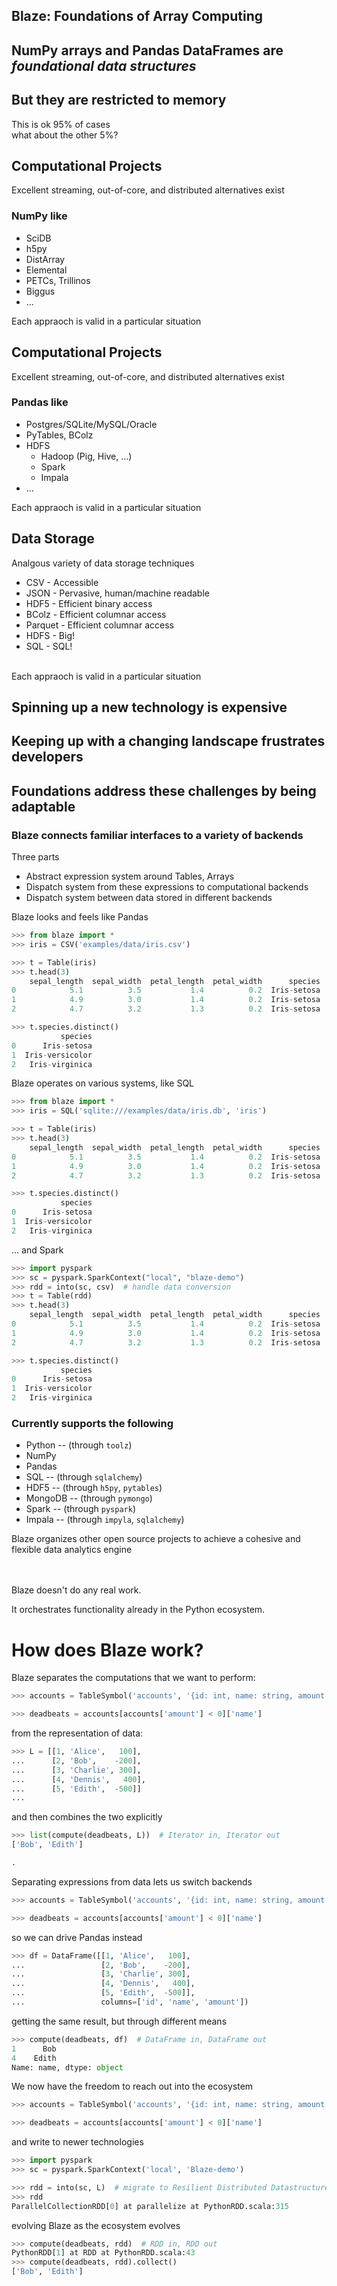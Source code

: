 ## Blaze: Foundations of Array Computing



## NumPy arrays and Pandas DataFrames are *foundational data structures*


## But they are restricted to memory

This is ok 95% of cases<br>
what about the other 5%?


## Computational Projects

Excellent streaming, out-of-core, and distributed alternatives exist

### NumPy like

*   SciDB
*   h5py
*   DistArray
*   Elemental
*   PETCs, Trillinos
*   Biggus
*   ...

Each appraoch is valid in a particular situation


## Computational Projects

Excellent streaming, out-of-core, and distributed alternatives exist

### Pandas like

*   Postgres/SQLite/MySQL/Oracle
*   PyTables, BColz
*   HDFS
    * Hadoop (Pig, Hive, ...)
    * Spark
    * Impala
*   ...

Each appraoch is valid in a particular situation


## Data Storage

Analgous variety of data storage techniques
</br>

- CSV - Accessible
- JSON - Pervasive, human/machine readable
- HDF5 - Efficient binary access
- BColz - Efficient columnar access
- Parquet - Efficient columnar access
- HDFS - Big!
- SQL - SQL!

</br>
Each appraoch is valid in a particular situation


## Spinning up a new technology is expensive


## Keeping up with a changing landscape frustrates developers


## Foundations address these challenges by being adaptable



### Blaze connects familiar interfaces to a variety of backends

Three parts

*   Abstract expression system around Tables, Arrays
*   Dispatch system from these expressions to computational backends
*   Dispatch system between data stored in different backends


Blaze looks and feels like Pandas

```Python
>>> from blaze import *
>>> iris = CSV('examples/data/iris.csv')

>>> t = Table(iris)
>>> t.head(3)
    sepal_length  sepal_width  petal_length  petal_width      species
0            5.1          3.5           1.4          0.2  Iris-setosa
1            4.9          3.0           1.4          0.2  Iris-setosa
2            4.7          3.2           1.3          0.2  Iris-setosa

>>> t.species.distinct()
           species
0      Iris-setosa
1  Iris-versicolor
2   Iris-virginica
```


Blaze operates on various systems, like SQL

```Python
>>> from blaze import *
>>> iris = SQL('sqlite:///examples/data/iris.db', 'iris')

>>> t = Table(iris)
>>> t.head(3)
    sepal_length  sepal_width  petal_length  petal_width      species
0            5.1          3.5           1.4          0.2  Iris-setosa
1            4.9          3.0           1.4          0.2  Iris-setosa
2            4.7          3.2           1.3          0.2  Iris-setosa

>>> t.species.distinct()
           species
0      Iris-setosa
1  Iris-versicolor
2   Iris-virginica
```


... and Spark

```Python
>>> import pyspark
>>> sc = pyspark.SparkContext("local", "blaze-demo")
>>> rdd = into(sc, csv)  # handle data conversion
>>> t = Table(rdd)
>>> t.head(3)
    sepal_length  sepal_width  petal_length  petal_width      species
0            5.1          3.5           1.4          0.2  Iris-setosa
1            4.9          3.0           1.4          0.2  Iris-setosa
2            4.7          3.2           1.3          0.2  Iris-setosa

>>> t.species.distinct()
           species
0      Iris-setosa
1  Iris-versicolor
2   Iris-virginica
```


### Currently supports the following

*   Python -- (through `toolz`)
*   NumPy
*   Pandas
*   SQL -- (through `sqlalchemy`)
*   HDF5 -- (through `h5py`, `pytables`)
*   MongoDB -- (through `pymongo`)
*   Spark -- (through `pyspark`)
*   Impala -- (through `impyla`, `sqlalchemy`)


Blaze organizes other open source projects to achieve a cohesive and flexible data analytics engine

</br></br>
Blaze doesn't do any real work.

It orchestrates functionality already in the Python ecosystem.



# How does Blaze work?


Blaze separates the computations that we want to perform:

```python
>>> accounts = TableSymbol('accounts', '{id: int, name: string, amount: int}')

>>> deadbeats = accounts[accounts['amount'] < 0]['name']
```

from the representation of data:

```python
>>> L = [[1, 'Alice',   100],
...      [2, 'Bob',    -200],
...      [3, 'Charlie', 300],
...      [4, 'Dennis',   400],
...      [5, 'Edith',  -500]]
...
```

and then combines the two explicitly

```python
>>> list(compute(deadbeats, L))  # Iterator in, Iterator out
['Bob', 'Edith']

.
```


Separating expressions from data lets us switch backends

```python
>>> accounts = TableSymbol('accounts', '{id: int, name: string, amount: int}')

>>> deadbeats = accounts[accounts['amount'] < 0]['name']
```

so we can drive Pandas instead

```python
>>> df = DataFrame([[1, 'Alice',   100],
...                 [2, 'Bob',    -200],
...                 [3, 'Charlie', 300],
...                 [4, 'Dennis',   400],
...                 [5, 'Edith',  -500]],
...                 columns=['id', 'name', 'amount'])
```

getting the same result, but through different means

```python
>>> compute(deadbeats, df)  # DataFrame in, DataFrame out
1      Bob
4    Edith
Name: name, dtype: object
```


We now have the freedom to reach out into the ecosystem

```python
>>> accounts = TableSymbol('accounts', '{id: int, name: string, amount: int}')

>>> deadbeats = accounts[accounts['amount'] < 0]['name']
```

and write to newer technologies

```python
>>> import pyspark
>>> sc = pyspark.SparkContext('local', 'Blaze-demo')

>>> rdd = into(sc, L)  # migrate to Resilient Distributed Datastructure(RDD)
>>> rdd
ParallelCollectionRDD[0] at parallelize at PythonRDD.scala:315
```

evolving Blaze as the ecosystem evolves

```python
>>> compute(deadbeats, rdd)  # RDD in, RDD out
PythonRDD[1] at RDD at PythonRDD.scala:43
>>> compute(deadbeats, rdd).collect()
['Bob', 'Edith']
```

